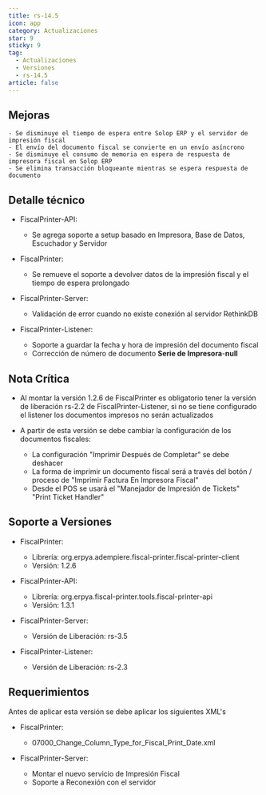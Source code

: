 ```yaml
---
title: rs-14.5
icon: app
category: Actualizaciones
star: 9
sticky: 9
tag:
  - Actualizaciones
  - Versiones
  - rs-14.5
article: false
---
```



## Mejoras

    - Se disminuye el tiempo de espera entre Solop ERP y el servidor de impresión fiscal
    - El envío del documento fiscal se convierte en un envío asíncrono
    - Se disminuye el consumo de memoria en espera de respuesta de impresora fiscal en Solop ERP
    - Se elimina transacción bloqueante mientras se espera respuesta de documento

## Detalle técnico

- FiscalPrinter-API:

  - Se agrega soporte a setup basado en Impresora, Base de Datos, Escuchador y Servidor

- FiscalPrinter:

  - Se remueve el soporte a devolver datos de la impresión fiscal y el tiempo de espera prolongado

- FiscalPrinter-Server:

  - Validación de error cuando no existe conexión al servidor RethinkDB

- FiscalPrinter-Listener:

  - Soporte a guardar la fecha y hora de impresión del documento fiscal
  - Corrección de número de documento __Serie de Impresora__-__null__

## Nota Crítica

- Al montar la versión 1.2.6 de FiscalPrinter es obligatorio tener la versión de liberación rs-2.2 de FiscalPrinter-Listener, si no se tiene configurado el listener los documentos impresos no serán actualizados
- A partir de esta versión se debe cambiar la configuración de los documentos fiscales:

  - La configuración "Imprimir Después de Completar" se debe deshacer
  - La forma de imprimir un documento fiscal será a través del botón / proceso de "Imprimir Factura En Impresora Fiscal"
  - Desde el POS se usará el "Manejador de Impresión de Tickets" "Print Ticket Handler"

## Soporte a Versiones

- FiscalPrinter:

  - Librería: org.erpya.adempiere.fiscal-printer.fiscal-printer-client
  - Versión: 1.2.6

- FiscalPrinter-API:

  - Librería: org.erpya.fiscal-printer.tools.fiscal-printer-api
  - Versión: 1.3.1

- FiscalPrinter-Server:

  - Versión de Liberación: rs-3.5

- FiscalPrinter-Listener:

  - Versión de Liberación: rs-2.3

## Requerimientos

Antes de aplicar esta versión se debe aplicar los siguientes XML's

- FiscalPrinter:

  - 07000_Change_Column_Type_for_Fiscal_Print_Date.xml

- FiscalPrinter-Server:

  - Montar el nuevo servicio de Impresión Fiscal
  - Soporte a Reconexión con el servidor
